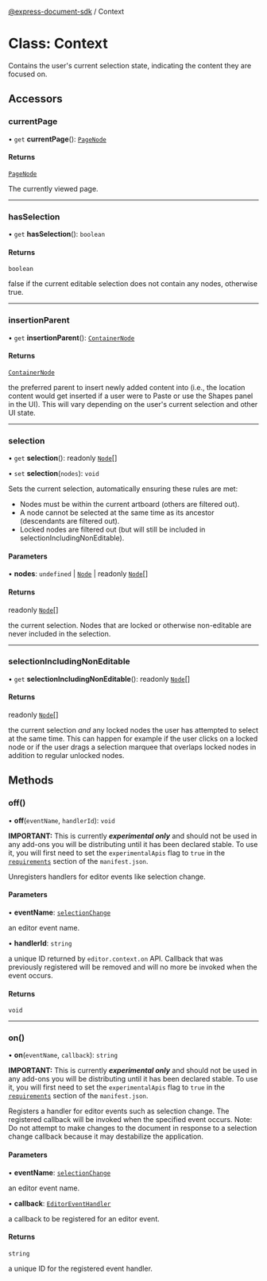 [@express-document-sdk](../overview.md) / Context

# Class: Context

Contains the user's current selection state, indicating the content they are focused on.

## Accessors

### currentPage

• `get` **currentPage**(): [`PageNode`](page-node.md)

#### Returns

[`PageNode`](page-node.md)

The currently viewed page.

<hr />

### hasSelection

• `get` **hasSelection**(): `boolean`

#### Returns

`boolean`

false if the current editable selection does not contain any nodes, otherwise true.

<hr />

### insertionParent

• `get` **insertionParent**(): [`ContainerNode`](../interfaces/container-node.md)

#### Returns

[`ContainerNode`](../interfaces/container-node.md)

the preferred parent to insert newly added content into (i.e., the location content would get inserted if a
user were to Paste or use the Shapes panel in the UI). This will vary depending on the user's current selection and
other UI state.

<hr />

### selection

• `get` **selection**(): readonly [`Node`](node.md)[]

• `set` **selection**(`nodes`): `void`

Sets the current selection, automatically ensuring these rules are met:

- Nodes must be within the current artboard (others are filtered out).
- A node cannot be selected at the same time as its ancestor (descendants are filtered out).
- Locked nodes are filtered out (but will still be included in selectionIncludingNonEditable).

#### Parameters

• **nodes**: `undefined` \| [`Node`](node.md) \| readonly [`Node`](node.md)[]

#### Returns

readonly [`Node`](node.md)[]

the current selection. Nodes that are locked or otherwise non-editable are never included in the selection.

<hr />

### selectionIncludingNonEditable

• `get` **selectionIncludingNonEditable**(): readonly [`Node`](node.md)[]

#### Returns

readonly [`Node`](node.md)[]

the current selection _and_ any locked nodes the user has attempted to select at the same time. This can
happen for example if the user clicks on a locked node or if the user drags a selection marquee that overlaps
locked nodes in addition to regular unlocked nodes.

## Methods

### off()

• **off**(`eventName`, `handlerId`): `void`

<InlineAlert slots="text" variant="warning"/>

**IMPORTANT:** This is currently _**experimental only**_ and should not be used in any add-ons you will be distributing until it has been declared stable. To use it, you will first need to set the `experimentalApis` flag to `true` in the [`requirements`](../../../manifest/index.md#requirements) section of the `manifest.json`.

Unregisters handlers for editor events like selection change.

#### Parameters

• **eventName**: [`selectionChange`](../enumerations/editor-event.md#selectionchange)

an editor event name.

• **handlerId**: `string`

a unique ID returned by `editor.context.on` API.
Callback that was previously registered will be removed and will no more be invoked when the event occurs.

#### Returns

`void`

<hr />

### on()

• **on**(`eventName`, `callback`): `string`

<InlineAlert slots="text" variant="warning"/>

**IMPORTANT:** This is currently _**experimental only**_ and should not be used in any add-ons you will be distributing until it has been declared stable. To use it, you will first need to set the `experimentalApis` flag to `true` in the [`requirements`](../../../manifest/index.md#requirements) section of the `manifest.json`.

Registers a handler for editor events such as selection change.
The registered callback will be invoked when the specified event occurs.
Note: Do not attempt to make changes to the document in response to a selection change callback because it may destabilize the application.

#### Parameters

• **eventName**: [`selectionChange`](../enumerations/editor-event.md#selectionchange)

an editor event name.

• **callback**: [`EditorEventHandler`](../type-aliases/editor-event-handler.md)

a callback to be registered for an editor event.

#### Returns

`string`

a unique ID for the registered event handler.
